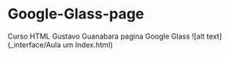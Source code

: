 # Google-Glass-page
Curso HTML Gustavo Guanabara pagina Google Glass
![alt text](_interface/Aula um Index.html)
